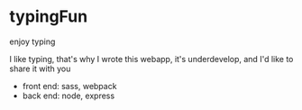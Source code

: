 # typingFun
enjoy typing

I like typing, that's why I wrote this webapp, it's underdevelop, and I'd like to share it with you

* front end: sass, webpack
* back end: node, express
